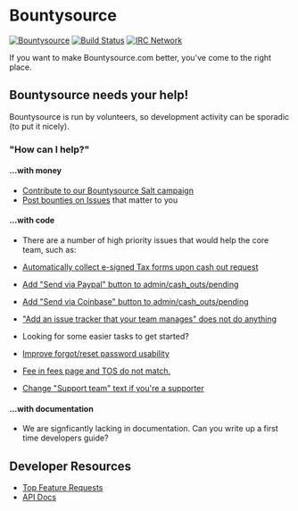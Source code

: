 # Bountysource
[![Bountysource](https://www.bountysource.com/badge/team?team_id=1&style=bounties_posted)](https://www.bountysource.com/teams/bountysource/bounties?utm_source=Bountysource&utm_medium=shield&utm_campaign=bounties_posted) [![Build Status](https://travis-ci.org/bountysource/core.svg?branch=master)](https://travis-ci.org/bountysource/core) [![IRC Network](https://img.shields.io/badge/irc-%23bountysource-blue.svg "IRC Freenode")](https://webchat.freenode.net/?channels=bountysource)

If you want to make Bountysource.com better, you've come to the right place.

## Bountysource needs your help!

Bountysource is run by volunteers, so development activity can be sporadic (to put it nicely).

### "How can I help?"

#### ...with money

* [Contribute to our Bountysource Salt campaign](https://salt.bountysource.com/teams/bountysource)
* [Post bounties on Issues](https://www.bountysource.com/teams/bountysource/issues?tracker_ids=47) that matter to you

#### ...with code

* There are a number of high priority issues that would help the core team, such as:
 * [Automatically collect e-signed Tax forms upon cash out request](https://github.com/bountysource/core/issues/1078)
 * [Add "Send via Paypal" button to admin/cash_outs/pending](https://github.com/bountysource/core/issues/1079)
 * [Add "Send via Coinbase" button to admin/cash_outs/pending](https://github.com/bountysource/core/issues/1080)
 * ["Add an issue tracker that your team manages" does not do anything](https://github.com/bountysource/core/issues/1023)
 
* Looking for some easier tasks to get started?
 * [Improve forgot/reset password usability](https://github.com/bountysource/core/issues/1030)
 * [Fee in fees page and TOS do not match.](https://github.com/bountysource/core/issues/994)
 * [Change "Support team" text if you're a supporter](https://github.com/bountysource/core/issues/1002)
 
#### ...with documentation

* We are signficantly lacking in documentation. Can you write up a first time developers guide?

## Developer Resources

* [Top Feature Requests](https://www.bountysource.com/teams/bountysource/issues)
* [API Docs](http://bountysource.github.io/)
